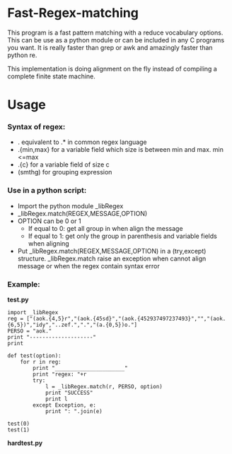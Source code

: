 Fast-Regex-matching
===================
This program is a fast pattern matching with a reduce vocabulary options.
This can be use as a python module or can be included in any C programs you want.
It is really faster than grep or awk and amazingly faster than python re.


This implementation is doing alignment on the fly instead of compiling a complete finite state machine.

Usage
===================

### Syntax of regex:	
*	. equivalent to .* in common regex language
*	.{min,max} for a variable field which size is between min and max. min <=max
*	.{c} for a variable field of size c
*	(smthg) for grouping expression

### Use in a python script:
*	Import the python module _libRegex
*	_libRegex.match(REGEX,MESSAGE,OPTION)
*  	OPTION can be 0 or 1
	*	If equal to 0: get all group in when align the message
	*	If equal to 1: get only the group in parenthesis and variable fields when aligning
*	Put _libRegex.match(REGEX,MESSAGE,OPTION) in a (try,except) structure. 
	_libRegex.match raise an exception when cannot align message or when the regex contain syntax error

### Example:
**test.py**

	import _libRegex
	reg = ["(aok.{4,5}r","(aok.{45sd}","(aok.{452937497237493}","","(aok.{6,5})","idy","..zef.",".","(a.{0,5})o."]
	PERSO = "aok."
	print "--------------------"
	print

	def test(option):
	    for r in reg:
	        print "______________________"
	        print "regex: "+r
	        try:
	            l = _libRegex.match(r, PERSO, option)
	            print "SUCCESS"
	            print l
	        except Exception, e:
	            print ": ".join(e)

	test(0)
	test(1)

**hardtest.py**
 
